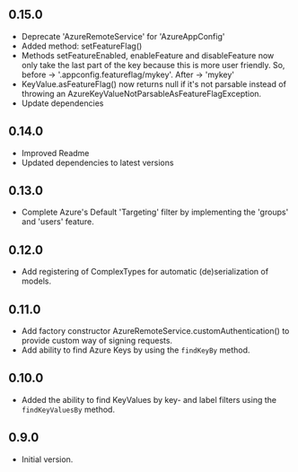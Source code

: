 ## 0.15.0

- Deprecate 'AzureRemoteService' for 'AzureAppConfig'
- Added method: setFeatureFlag()
- Methods setFeatureEnabled, enableFeature and disableFeature now only take the last part of the key because this is more user friendly. So, before -> '.appconfig.featureflag/mykey'. After -> 'mykey'
- KeyValue.asFeatureFlag() now returns null if it's not parsable instead of throwing an AzureKeyValueNotParsableAsFeatureFlagException.
- Update dependencies 

## 0.14.0

- Improved Readme 
- Updated dependencies to latest versions

## 0.13.0

- Complete Azure's Default 'Targeting' filter by implementing the 'groups' and 'users' feature. 

## 0.12.0

- Add registering of ComplexTypes for automatic (de)serialization of models.

## 0.11.0

- Add factory constructor AzureRemoteService.customAuthentication() to provide custom way of signing requests.
- Add ability to find Azure Keys by using the `findKeyBy` method.

## 0.10.0

- Added the ability to find KeyValues by key- and label filters using the `findKeyValuesBy` method.

## 0.9.0

- Initial version.